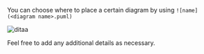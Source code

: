 You can choose where to place a certain diagram by using `![name](<diagram name>.puml)`

![ditaa](ditaa.puml)

Feel free to add any additional details as necessary.
